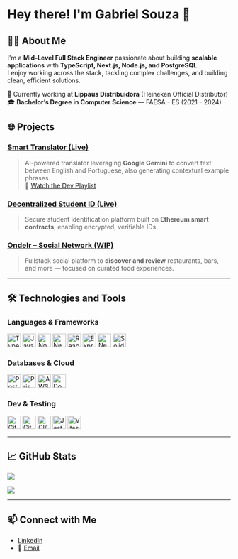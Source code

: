 # Hey there! I'm Gabriel Souza 👋

## 👨‍💻 About Me  
I'm a **Mid-Level Full Stack Engineer** passionate about building **scalable applications** with **TypeScript, Next.js, Node.js, and PostgreSQL**.  
I enjoy working across the stack, tackling complex challenges, and building clean, efficient solutions.  

🔧 Currently working at **Lippaus Distribuidora** (Heineken Official Distributor)  
🎓 **Bachelor’s Degree in Computer Science** — FAESA - ES (2021 - 2024)

## 🌐 Projects

### <a href="https://smart-translator-ai.vercel.app" target="_blank">Smart Translator (Live)</a>  
> AI-powered translator leveraging **Google Gemini** to convert text between English and Portuguese, also generating contextual example phrases.  
🎥 <a href="https://youtube.com/playlist?list=PL21OVMBXdJI7-WFSrWEE9VZ67NsVAdIw3&si=McRFxJUrwY9Zs6UK" target="_blank">Watch the Dev Playlist</a>

### <a href="https://student-identification.vercel.app/" target="_blank">Decentralized Student ID (Live)</a>  
> Secure student identification platform built on **Ethereum smart contracts**, enabling encrypted, verifiable IDs.

### <a href="https://github.com/SouzaGabriel26/onde-ir" target="_blank">OndeIr – Social Network (WIP)</a>  
> Fullstack social platform to **discover and review** restaurants, bars, and more — focused on curated food experiences.

---

## 🛠️ Technologies and Tools  

### **Languages & Frameworks**  
<p>
  <img title="TypeScript" alt="TypeScript" width="30px" src="https://raw.githubusercontent.com/marwin1991/profile-technology-icons/refs/heads/main/icons/typescript.png" />
  <img title="JavaScript" alt="JavaScript" width="30px" src="https://raw.githubusercontent.com/marwin1991/profile-technology-icons/refs/heads/main/icons/javascript.png" />
  <img title="Node.js" alt="Node.js" width="30px" src="https://raw.githubusercontent.com/marwin1991/profile-technology-icons/refs/heads/main/icons/node_js.png" />
  <img title="Next.js" alt="Next.js" width="30px" src="https://cdn.jsdelivr.net/gh/devicons/devicon/icons/nextjs/nextjs-original.svg" />
  <img title="React" alt="React" width="30px" src="https://raw.githubusercontent.com/marwin1991/profile-technology-icons/refs/heads/main/icons/react.png" />
  <img title="Express.js" alt="Express.js" width="30px" src="https://raw.githubusercontent.com/marwin1991/profile-technology-icons/refs/heads/main/icons/express.png" />
  <img title="NestJS" alt="NestJS" width="30px" src="https://raw.githubusercontent.com/marwin1991/profile-technology-icons/refs/heads/main/icons/nest_js.png" />
  <img title="Solidity" alt="Solidity" width="30px" src="https://raw.githubusercontent.com/marwin1991/profile-technology-icons/refs/heads/main/icons/solidity.png" />
</p>

### **Databases & Cloud**  
<p>
  <img title="PostgreSQL" alt="PostgreSQL" width="30px" src="https://raw.githubusercontent.com/marwin1991/profile-technology-icons/refs/heads/main/icons/postgresql.png" />
  <img title="Prisma ORM" alt="Prisma" width="30px" src="https://cdn.jsdelivr.net/gh/devicons/devicon/icons/prisma/prisma-original.svg" />
  <img title="AWS" alt="AWS" width="30px" src="https://raw.githubusercontent.com/marwin1991/profile-technology-icons/refs/heads/main/icons/aws.png" />
  <img title="Docker" alt="Docker" width="30px" src="https://raw.githubusercontent.com/marwin1991/profile-technology-icons/refs/heads/main/icons/docker.png" />
</p>

### **Dev & Testing**  
<p>
  <img title="Git" alt="Git" width="30px" src="https://raw.githubusercontent.com/marwin1991/profile-technology-icons/refs/heads/main/icons/git.png" />
  <img title="GitHub" alt="GitHub" width="30px" src="https://raw.githubusercontent.com/marwin1991/profile-technology-icons/refs/heads/main/icons/github.png" />
  <img title="CI/CD" alt="CI/CD" width="30px" src="https://raw.githubusercontent.com/marwin1991/profile-technology-icons/refs/heads/main/icons/ci_cd.png" />
  <img title="Jest" alt="Jest" width="30px" src="https://raw.githubusercontent.com/marwin1991/profile-technology-icons/refs/heads/main/icons/jest.png" />
  <img title="Vitest" alt="Vitest" width="30px" src="https://cdn.jsdelivr.net/gh/devicons/devicon/icons/vitest/vitest-plain.svg" />
</p>

---

## 📈 GitHub Stats  

<p>
  <img align="center" src="https://github-readme-stats.vercel.app/api?username=souzagabriel26&show_icons=true&theme=dark" />
</p>
<p>
  <img align="center" src="https://github-readme-stats.vercel.app/api/top-langs/?username=souzagabriel26&theme=dark&layout=compact" />
</p>

---

## 📫 Connect with Me  

- [LinkedIn](https://linkedin.com/in/souzagabriel26)
- 📧 [Email](mailto:gabriel.asouza2608@hotmail.com)
